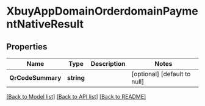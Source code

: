 # XbuyAppDomainOrderdomainPaymentNativeResult

## Properties
Name | Type | Description | Notes
------------ | ------------- | ------------- | -------------
**QrCodeSummary** | **string** |  | [optional] [default to null]

[[Back to Model list]](../README.md#documentation-for-models) [[Back to API list]](../README.md#documentation-for-api-endpoints) [[Back to README]](../README.md)

